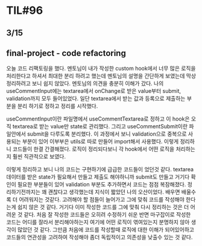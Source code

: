 # TIL#96

## 3/15

## final-project - code refactoring

오늘 코드 리팩토링을 했다. 멘토님이 내가 작성한 custom hook에서 너무 많은 로직을 처리한다고 하셔서 최대한 분리 하려고 했는데 멘토님의 설명을 간단하게 보였는데 막상 정리하려고 보니 쉽지 않았다. 멘토님의 의견을 충분히 이해가 갔다. 나의 useCommentInput에는 textarea에서 onChange로 받은 value부터 submit, validation까지 모두 들어있었다. 일단 textarea에서 받는 값과 등록으로 제출하는 부분을 분리 하기로 정하고 정리를 시작했다. 

useCommentInput이란 파일명에서 useCommentTextarea로 정하고 이 hook은 오직 textarea로 받는 value만 state로 관리했다. 그리고 useCommentSubmit이란 파일안에서 submit을 다루도록 분리했다. 이 과정에서 보니 validation으로 중복으로 사용되는 부분이 있어 이부부은 utils로 따로 만들어 import해서 사용했다. 이렇게 정리하니 코드들이 한결 간결해졌다. 로직이 정리되다보니 각 hook에서 어떤 로직을 처리하는지 훨씬 직관적으로 보였다.

이렇게 정리하고 보니 나의 코드는 구현하기에 급급한 코드들이 었던것 같다. textarea데이터를 받은 state가 필요해서 만들고 제출도 해야하니까 submit도 만들고 거기다 확인이 필요한 부분들이 있어 validation 부분도 추가하면서 코드는 점점 복잠해졌다. 정리하기전까지는 꽤 괜찮다고 생각했는데 지식이 짧았던 나의 오산이었다. 배우면 배울수록 더 어려워지는 것같다. 고려해야 할 점들이 늘어가고 그에 맞춰 코드를 작성해야 한다는게 쉽지 않은 것 같다. 거기다 이미 작성한 코드를 그에 맞춰 다시 정리하는 것은 더 어려운 것 같다. 처음 잘 작성한 코드들은 오히려 수정하기 쉬운 반면 마구잡이로 작성한 코드는 어디를 잘라서 분리해야하는지 여기에 어떤 로직이 엮여있는지 분명하지 않아 생각이 많았던 것 같다. 그만큼 처음에 코드를 작성할때 로직에 대한 이해가 되어있어하고 코드들의 연관성을 고려하여 작성해야 좀더 독립적이고 의존성을 낮출수 있는 것 같다. 
